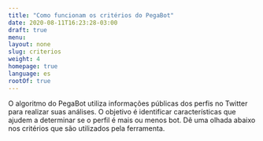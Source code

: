 ```yaml
---
title: "Como funcionam os critérios do PegaBot"
date: 2020-08-11T16:23:28-03:00
draft: true
menu:
layout: none
slug: criterios
weight: 4
homepage: true
language: es
rootOf: true
---
```

O algoritmo do PegaBot utiliza informações públicas dos perfis no Twitter para realizar suas análises. O objetivo é identificar características que ajudem a determinar se o perfil é mais ou menos bot. Dê uma olhada abaixo nos critérios que são utilizados pela ferramenta.
